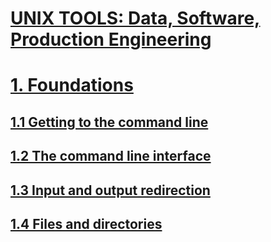 # [UNIX TOOLS: Data, Software, Production Engineering](https://courses.edx.org/courses/course-v1:DelftX+UnixTx+1T2020/course/)

# [1. Foundations](01)

## [1.1 Getting to the command line](01/01)
## [1.2 The command line interface](01/02)
## [1.3 Input and output redirection](01/03)
## [1.4 Files and directories](01/04)


